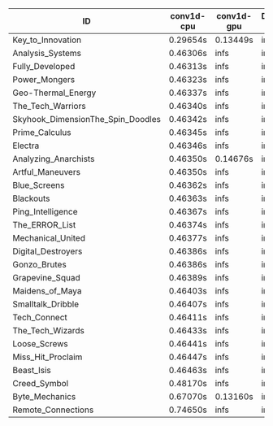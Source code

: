 |ID|conv1d-cpu|conv1d-gpu|DWSPConv2D-gpu|gemm-gpu|avg|
|-|-|-|-|-|-|
|Key_to_Innovation|0.29654s|0.13449s|infs|4.47595s|infs|
|Analysis_Systems|0.46306s|infs|infs|4.46875s|infs|
|Fully_Developed|0.46313s|infs|infs|4.49336s|infs|
|Power_Mongers|0.46323s|infs|infs|4.48843s|infs|
|Geo-Thermal_Energy|0.46337s|infs|infs|4.48056s|infs|
|The_Tech_Warriors|0.46340s|infs|infs|4.47328s|infs|
|Skyhook_DimensionThe_Spin_Doodles|0.46342s|infs|infs|4.47267s|infs|
|Prime_Calculus|0.46345s|infs|infs|4.47993s|infs|
|Electra|0.46346s|infs|infs|4.47632s|infs|
|Analyzing_Anarchists|0.46350s|0.14676s|infs|4.46501s|infs|
|Artful_Maneuvers|0.46350s|infs|infs|4.46524s|infs|
|Blue_Screens|0.46362s|infs|infs|4.44561s|infs|
|Blackouts|0.46363s|infs|infs|4.45265s|infs|
|Ping_Intelligence|0.46367s|infs|infs|4.48793s|infs|
|The_ERROR_List|0.46374s|infs|infs|4.46055s|infs|
|Mechanical_United|0.46377s|infs|infs|4.47548s|infs|
|Digital_Destroyers|0.46386s|infs|infs|4.45168s|infs|
|Gonzo_Brutes|0.46386s|infs|infs|4.47148s|infs|
|Grapevine_Squad|0.46389s|infs|infs|4.48591s|infs|
|Maidens_of_Maya|0.46403s|infs|infs|4.45339s|infs|
|Smalltalk_Dribble|0.46407s|infs|infs|4.44046s|infs|
|Tech_Connect|0.46411s|infs|infs|4.47768s|infs|
|The_Tech_Wizards|0.46433s|infs|infs|4.47499s|infs|
|Loose_Screws|0.46441s|infs|infs|4.46807s|infs|
|Miss_Hit_Proclaim|0.46447s|infs|infs|4.46627s|infs|
|Beast_Isis|0.46463s|infs|infs|4.47601s|infs|
|Creed_Symbol|0.48170s|infs|infs|4.43817s|infs|
|Byte_Mechanics|0.67070s|0.13160s|infs|4.45237s|infs|
|Remote_Connections|0.74650s|infs|infs|4.47455s|infs|

